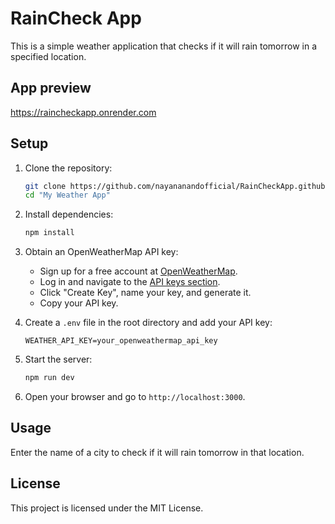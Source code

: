 # RainCheck App

This is a simple weather application that checks if it will rain tomorrow in a specified location.

## App preview
<https://raincheckapp.onrender.com>

## Setup

1. Clone the repository:
    ```bash
    git clone https://github.com/nayananandofficial/RainCheckApp.github.io.git
    cd "My Weather App"
    ```

2. Install dependencies:
    ```bash
    npm install
    ```````````

3. Obtain an OpenWeatherMap API key:
    - Sign up for a free account at [OpenWeatherMap](https://home.openweathermap.org/users/sign_up).
    - Log in and navigate to the [API keys section](https://home.openweathermap.org/api_keys).
    - Click "Create Key", name your key, and generate it.
    - Copy your API key.


4. Create a `.env` file in the root directory and add your API key:
    `````````````
    WEATHER_API_KEY=your_openweathermap_api_key
    `````````````

5. Start the server:
    ```bash
    npm run dev
    ```````````

6. Open your browser and go to `http://localhost:3000`.

## Usage

Enter the name of a city to check if it will rain tomorrow in that location.

## License

This project is licensed under the MIT License.
